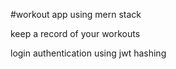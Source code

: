 #workout app using mern stack
<p>keep a record of your workouts</p>
<p>login authentication using jwt hashing<p>
